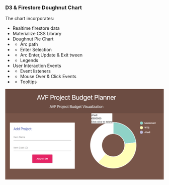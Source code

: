 ### D3 & Firestore Doughnut Chart

The chart incorporates:
- Realtime firestore data
- Materialize CSS Library
- Doughnut Pie Chart
- - Arc path
- - Enter Selection
- - Arc Enter,Update & Exit tween
- - Legends
- User Interaction Events
- - Event listeners
- - Mouse Over & Click Events
- - Tooltips

![D3 & Firestore Doughnut Chart](https://github.com/AfricasVoices/D3-Dashboard/blob/firestore_D3_Doughnut/Budget%20Planner/Doughnut%20chart.png)

